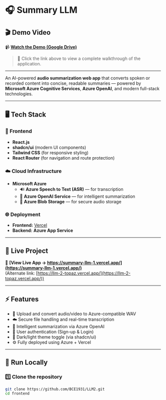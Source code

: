 # 🎧 Summary LLM

## 🎬 Demo Video  
📹 **[Watch the Demo (Google Drive)](https://drive.google.com/file/d/1Fe1XurV8zKDsAI-IKLINJhT_FuQdMfwy/view?usp=sharing)**  
> 🎥 Click the link above to view a complete walkthrough of the application.

---

An AI-powered **audio summarization web app** that converts spoken or recorded content into concise, readable summaries — powered by **Microsoft Azure Cognitive Services**, **Azure OpenAI**, and modern full-stack technologies.

---

## 🖥️ Tech Stack

### 🚀 Frontend
- **React.js**
- **shadcn/ui** (modern UI components)
- **Tailwind CSS** (for responsive styling)
- **React Router** (for navigation and route protection)

### ☁️ Cloud Infrastructure
- **Microsoft Azure**
  - 🔊 **Azure Speech to Text (ASR)** — for transcription  
  - 🧠 **Azure OpenAI Service** — for intelligent summarization  
  - 💾 **Azure Blob Storage** — for secure audio storage  

### 🌐 Deployment
- **Frontend:** [Vercel](https://vercel.com/)  
- **Backend:** **Azure App Service**

---

## 🔗 Live Project
🚀 **[View Live App → https://summary-llm-1.vercel.app/](https://summary-llm-1.vercel.app/)**  
(Alternate link: [https://llm-2-topaz.vercel.app/](https://llm-2-topaz.vercel.app/))

---

## ⚡ Features
- 🎤 Upload and convert audio/video to Azure-compatible WAV  
- ☁️ Secure file handling and real-time transcription  
- 🧠 Intelligent summarization via Azure OpenAI  
- 🔐 User authentication (Sign-up & Login)  
- 🌙 Dark/light theme toggle (via shadcn/ui)  
- ⚙️ Fully deployed using Azure + Vercel  

---

## 🧠 Run Locally

### 1️⃣ Clone the repository  
```bash
git clone https://github.com/BCE1931/LLM2.git
cd frontend
